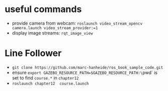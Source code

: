 # useful commands

* provide camera from webcam: `roslaunch video_stream_opencv camera.launch video_stream_provider:=1`
* display image streams: `rqt_image_view`


# Line Follower
* `git clone https://github.com/marc-hanheide/ros_book_sample_code.git`
* ensure `export GAZEBO_RESOURCE_PATH=$GAZEBO_RESOURCE_PATH:\`pwd\` is set to find `course.*` in `chapter12`
* `roslaunch chapter12  course.launch`
